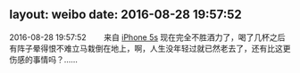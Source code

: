 layout: weibo
date: 2016-08-28 19:57:52
---
<meta name="referrer" content="no-referrer" />

2016-08-28 19:57:52  &nbsp;&nbsp;&nbsp;&nbsp;&nbsp;&nbsp; 来自 <a href="sinaweibo://customweibosource" rel="nofollow">iPhone 5s</a>
现在完全不胜酒力了，喝了几杯之后有阵子晕得恨不难立马栽倒在地上，啊，人生没年轻过就已然老去了，还有比这更伤感的事情吗？…… ​​​

